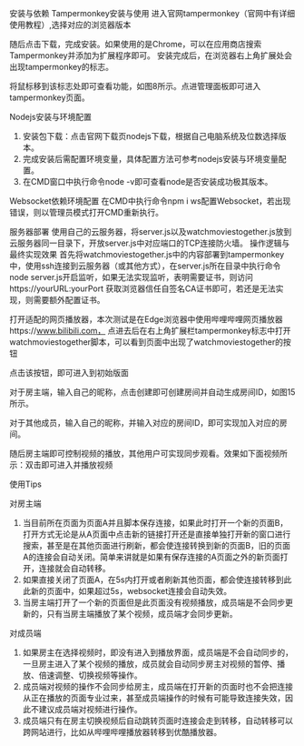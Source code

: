 安装与依赖
Tampermonkey安装与使用
进入官网tampermonkey（官网中有详细使用教程）,选择对应的浏览器版本
 
随后点击下载，完成安装。如果使用的是Chrome，可以在应用商店搜索Tampermonkey并添加为扩展程序即可。
安装完成后，在浏览器右上角扩展处会出现tampermonkey的标志。

将鼠标移到该标志处即可查看功能，如图8所示。点进管理面板即可进入tampermonkey页面。
 
Nodejs安装与环境配置
1. 安装包下载：点击官网下载页nodejs下载，根据自己电脑系统及位数选择版本。
2.	完成安装后需配置环境变量，具体配置方法可参考nodejs安装与环境变量配置。
3.	在CMD窗口中执行命令node -v即可查看node是否安装成功极其版本。

Websocket依赖环境配置
在CMD中执行命令npm i ws配置Websocket，若出现错误，则以管理员模式打开CMD重新执行。

服务器部署
使用自己的云服务器，将server.js以及watchmoviestogether.js放到云服务器同一目录下，开放server.js中对应端口的TCP连接防火墙。
操作逻辑与最终实现效果
首先将watchmoviestogether.js中的内容部署到tampermonkey中，使用ssh连接到云服务器（或其他方式），在server.js所在目录中执行命令node server.js开启监听，如果无法实现监听，表明需要证书，则访问https://yourURL:yourPort   获取浏览器信任自签名CA证书即可，若还是无法实现，则需要额外配置证书。

打开适配的网页播放器，本次测试是在Edge浏览器中使用哔哩哔哩网页播放器https://www.bilibili.com， 点进去后在右上角扩展栏tampermonkey标志中打开watchmoviestogether脚本，可以看到页面中出现了watchmoviestogether的按钮
 
点击该按钮，即可进入到初始版面

对于房主端，输入自己的昵称，点击创建即可创建房间并自动生成房间ID，如图15所示。

对于其他成员，输入自己的昵称，并输入对应的房间ID，即可实现加入对应的房间。
  
随后房主端即可控制视频的播放，其他用户可实现同步观看。效果如下面视频所示：双击即可进入并播放视频
 
使用Tips

对房主端
1.	当目前所在页面为页面A并且脚本保存连接，如果此时打开一个新的页面B，打开方式无论是从A页面中点击新的链接打开还是直接单独打开新的窗口进行搜索，甚至是在其他页面进行刷新，都会使连接转换到新的页面B，旧的页面A的连接会自动关闭。简单来讲就是如果有保存连接的A页面之外的新页面打开，连接就会自动转移。
2.	如果直接关闭了页面A，在5s内打开或者刷新其他页面，都会使连接转移到此此新的页面中，如果超过5s，websocket连接会自动失效。
3.	当房主端打开了一个新的页面但是此页面没有视频播放，成员端是不会同步更新的，只有当房主端播放了某个视频，成员端才会同步更新。
   
对成员端
1.	如果房主在选择视频时，即没有进入到播放界面，成员端是不会自动同步的，一旦房主进入了某个视频的播放，成员就会自动同步房主对视频的暂停、播放、倍速调整、切换视频等操作。
2.	成员端对视频的操作不会同步给房主，成员端在打开新的页面时也不会把连接从正在播放的页面专业过来，甚至成员端操作的时候有可能导致连接失效，因此不建议成员端对视频进行操作。
3.	成员端只有在房主切换视频后自动跳转页面时连接会走到转移，自动转移可以跨网站进行，比如从哔哩哔哩播放器转移到优酷播放器。

